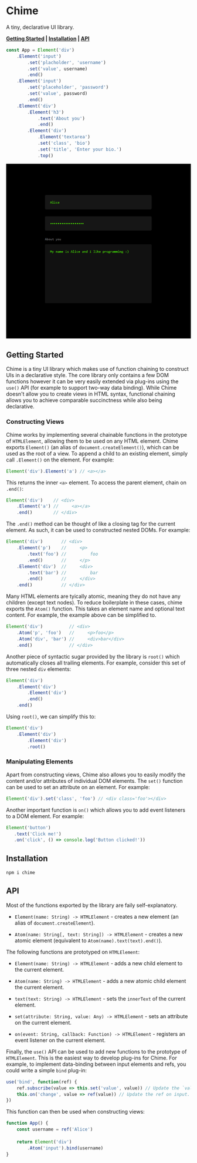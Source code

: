 # Chime

A tiny, declarative UI library.

**[Getting Started](#getting-started) | [Installation](#installation) | [API](#api)**

```js
const App = Element('div')
    .Element('input')
        .set('placholder', 'username')
        .set('value', username)
        .end()
    .Element('input')
        .set('placeholder', 'password')
        .set('value', password)
        .end()
    .Element('div')
        .Element('h3')
            .text('About you')
            .end()
        .Element('div')
            .Element('textarea')
            .set('class', 'bio')
            .set('title', 'Enter your bio.')
            .top()
```

<img src='https://github.com/oelin/chime/blob/main/images/form.png'>


## Getting Started 

Chime is a tiny UI library which makes use of function chaining to construct UIs in a declarative style. The core library only contains a few DOM functions however it can be very easily extended via plug-ins using the `use()` API (for example to support two-way data binding). While Chime doesn't allow you to create views in HTML syntax, functional chaining allows you to achieve comparable succinctness while also being declarative.


### Constructing Views

Chime works by implementing several chainable functions in the prototype of `HTMLElement`, allowing them to be used on any HTML element. Chime exports `Element()` (an alias of `document.createElement()`), which can be used as the root of a view. To append a child to an existing element, simply call `.Element()` on the element. For example:

```js
Element('div').Element('a') // <a></a>
```

This returns the inner `<a>` element. To access the parent element, chain on `.end()`:

```js
Element('div')    // <div>
    .Element('a') //     <a></a>
    .end()        // </div>
```

The `.end()` method can be thought of like a closing tag for the current element. As such, it can be used to constructed nested DOMs. For example:

```js
Element('div')       // <div>
    .Element('p')    //     <p>
        .text('foo') //         foo
        .end()       //     </p>
    .Element('div')  //     <div>
        .text('bar') //         bar
        .end()       //     </div>
    .end()           // </div>
```

Many HTML elements are tyically atomic, meaning they do not have any children (except text nodes). To reduce boilerplate in these cases, chime exports the `Atom()` function. This takes an element name and optional text content. For example, the example above can be simplified to.

```js
Element('div')          // <div>
    .Atom('p', 'foo')   //     <p>foo</p>
    .Atom('div', 'bar') //     <div>bar</div>
    .end()              // </div>
```

Another piece of syntactic sugar provided by the library is `root()` which automatically closes all trailing elements. For example, consider this set of three nested `div` elements:

```js
Element('div')
    .Element('div')
        .Element('div')
        .end()
    .end()
```

Using `root()`, we can simplify this to:

```js
Element('div')
    .Element('div')
        .Element('div')
        .root()
```


### Manipulating Elements

Apart from constructing views, Chime also allows you to easily modify the content and/or attributes of individual DOM elements. The `set()` function can be used to set an attribute on an element. For example:

```js
Element('div').set('class', 'foo') // <div class='foo'></div>
```

Another important function is `on()` which allows you to add event listeners to a DOM element. For example:

```js
Element('button')
   .text('Click me!')
   .on('click', () => console.log('Button clicked!'))
```


## Installation

```sh
npm i chime
```


## API

Most of the functions exported by the library are faily self-explanatory.

* `Element(name: String) -> HTMLElement` - creates a new element (an alias of `document.createElement`).

* `Atom(name: String[, text: String]) -> HTMLElement` - creates a new atomic element (equivalent to `Atom(name).text(text).end()`).

The following functions are prototyped on `HTMLElement`:

* `Element(name: String) -> HTMLElement` - adds a new child element to the current element.

* `Atom(name: String) -> HTMLElement` - adds a new atomic child element the current element.

* `text(text: String) -> HTMLElement` - sets the `innerText` of the current element.

* `set(attribute: String, value: Any) -> HTMLElement` - sets an attribute on the current element.

* `on(event: String, callback: Function) -> HTMLElement` - registers an event listener on the current element.

Finally, the `use()` API can be used to add new functions to the prototype of `HTMLElement`. This is the easiest way to develop plug-ins for Chime. For example, to implement data-binding between input elements and refs, you could write a simple `bind` plug-in:

```js
use('bind', function(ref) {
    ref.subscribe(value => this.set('value', value)) // Update the `value` attribute.
    this.on('change', value => ref(value)) // Update the ref on input.
})
```

This function can then be used when constructing views:

```js
function App() {
    const username = ref('Alice')
    
    return Element('div')
        .Atom('input').bind(username)
}
```
